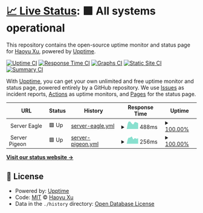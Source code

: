# [📈 Live Status](https://status.xhy.ch): <!--live status--> **🟩 All systems operational**

This repository contains the open-source uptime monitor and status page for [Haoyu Xu](xhy.ch), powered by [Upptime](https://github.com/upptime/upptime).

[![Uptime CI](https://github.com/halyul/upptime/workflows/Uptime%20CI/badge.svg)](https://github.com/halyul/upptime/actions?query=workflow%3A%22Uptime+CI%22)
[![Response Time CI](https://github.com/halyul/upptime/workflows/Response%20Time%20CI/badge.svg)](https://github.com/halyul/upptime/actions?query=workflow%3A%22Response+Time+CI%22)
[![Graphs CI](https://github.com/halyul/upptime/workflows/Graphs%20CI/badge.svg)](https://github.com/halyul/upptime/actions?query=workflow%3A%22Graphs+CI%22)
[![Static Site CI](https://github.com/halyul/upptime/workflows/Static%20Site%20CI/badge.svg)](https://github.com/halyul/upptime/actions?query=workflow%3A%22Static+Site+CI%22)
[![Summary CI](https://github.com/halyul/upptime/workflows/Summary%20CI/badge.svg)](https://github.com/halyul/upptime/actions?query=workflow%3A%22Summary+CI%22)

With [Upptime](https://upptime.js.org), you can get your own unlimited and free uptime monitor and status page, powered entirely by a GitHub repository. We use [Issues](https://github.com/halyul/upptime/issues) as incident reports, [Actions](https://github.com/halyul/upptime/actions) as uptime monitors, and [Pages](https://status.xhy.ch) for the status page.

<!--start: status pages-->
<!-- This summary is generated by Upptime (https://github.com/upptime/upptime) -->
<!-- Do not edit this manually, your changes will be overwritten -->
<!-- prettier-ignore -->
| URL | Status | History | Response Time | Uptime |
| --- | ------ | ------- | ------------- | ------ |
| <img alt="" src="https://icons.duckduckgo.com/ip3/null.ico" height="13"> Server Eagle | 🟩 Up | [server-eagle.yml](https://github.com/Halyul/upptime/commits/HEAD/history/server-eagle.yml) | <details><summary><img alt="Response time graph" src="./graphs/server-eagle/response-time-week.png" height="20"> 488ms</summary><br><a href="https://status.xhy.ch/history/server-eagle"><img alt="Response time 323" src="https://img.shields.io/endpoint?url=https%3A%2F%2Fraw.githubusercontent.com%2FHalyul%2Fupptime%2FHEAD%2Fapi%2Fserver-eagle%2Fresponse-time.json"></a><br><a href="https://status.xhy.ch/history/server-eagle"><img alt="24-hour response time 453" src="https://img.shields.io/endpoint?url=https%3A%2F%2Fraw.githubusercontent.com%2FHalyul%2Fupptime%2FHEAD%2Fapi%2Fserver-eagle%2Fresponse-time-day.json"></a><br><a href="https://status.xhy.ch/history/server-eagle"><img alt="7-day response time 488" src="https://img.shields.io/endpoint?url=https%3A%2F%2Fraw.githubusercontent.com%2FHalyul%2Fupptime%2FHEAD%2Fapi%2Fserver-eagle%2Fresponse-time-week.json"></a><br><a href="https://status.xhy.ch/history/server-eagle"><img alt="30-day response time 424" src="https://img.shields.io/endpoint?url=https%3A%2F%2Fraw.githubusercontent.com%2FHalyul%2Fupptime%2FHEAD%2Fapi%2Fserver-eagle%2Fresponse-time-month.json"></a><br><a href="https://status.xhy.ch/history/server-eagle"><img alt="1-year response time 393" src="https://img.shields.io/endpoint?url=https%3A%2F%2Fraw.githubusercontent.com%2FHalyul%2Fupptime%2FHEAD%2Fapi%2Fserver-eagle%2Fresponse-time-year.json"></a></details> | <details><summary><a href="https://status.xhy.ch/history/server-eagle">100.00%</a></summary><a href="https://status.xhy.ch/history/server-eagle"><img alt="All-time uptime 99.96%" src="https://img.shields.io/endpoint?url=https%3A%2F%2Fraw.githubusercontent.com%2FHalyul%2Fupptime%2FHEAD%2Fapi%2Fserver-eagle%2Fuptime.json"></a><br><a href="https://status.xhy.ch/history/server-eagle"><img alt="24-hour uptime 100.00%" src="https://img.shields.io/endpoint?url=https%3A%2F%2Fraw.githubusercontent.com%2FHalyul%2Fupptime%2FHEAD%2Fapi%2Fserver-eagle%2Fuptime-day.json"></a><br><a href="https://status.xhy.ch/history/server-eagle"><img alt="7-day uptime 100.00%" src="https://img.shields.io/endpoint?url=https%3A%2F%2Fraw.githubusercontent.com%2FHalyul%2Fupptime%2FHEAD%2Fapi%2Fserver-eagle%2Fuptime-week.json"></a><br><a href="https://status.xhy.ch/history/server-eagle"><img alt="30-day uptime 100.00%" src="https://img.shields.io/endpoint?url=https%3A%2F%2Fraw.githubusercontent.com%2FHalyul%2Fupptime%2FHEAD%2Fapi%2Fserver-eagle%2Fuptime-month.json"></a><br><a href="https://status.xhy.ch/history/server-eagle"><img alt="1-year uptime 99.96%" src="https://img.shields.io/endpoint?url=https%3A%2F%2Fraw.githubusercontent.com%2FHalyul%2Fupptime%2FHEAD%2Fapi%2Fserver-eagle%2Fuptime-year.json"></a></details>
| <img alt="" src="https://icons.duckduckgo.com/ip3/null.ico" height="13"> Server Pigeon | 🟩 Up | [server-pigeon.yml](https://github.com/Halyul/upptime/commits/HEAD/history/server-pigeon.yml) | <details><summary><img alt="Response time graph" src="./graphs/server-pigeon/response-time-week.png" height="20"> 256ms</summary><br><a href="https://status.xhy.ch/history/server-pigeon"><img alt="Response time 229" src="https://img.shields.io/endpoint?url=https%3A%2F%2Fraw.githubusercontent.com%2FHalyul%2Fupptime%2FHEAD%2Fapi%2Fserver-pigeon%2Fresponse-time.json"></a><br><a href="https://status.xhy.ch/history/server-pigeon"><img alt="24-hour response time 249" src="https://img.shields.io/endpoint?url=https%3A%2F%2Fraw.githubusercontent.com%2FHalyul%2Fupptime%2FHEAD%2Fapi%2Fserver-pigeon%2Fresponse-time-day.json"></a><br><a href="https://status.xhy.ch/history/server-pigeon"><img alt="7-day response time 256" src="https://img.shields.io/endpoint?url=https%3A%2F%2Fraw.githubusercontent.com%2FHalyul%2Fupptime%2FHEAD%2Fapi%2Fserver-pigeon%2Fresponse-time-week.json"></a><br><a href="https://status.xhy.ch/history/server-pigeon"><img alt="30-day response time 225" src="https://img.shields.io/endpoint?url=https%3A%2F%2Fraw.githubusercontent.com%2FHalyul%2Fupptime%2FHEAD%2Fapi%2Fserver-pigeon%2Fresponse-time-month.json"></a><br><a href="https://status.xhy.ch/history/server-pigeon"><img alt="1-year response time 229" src="https://img.shields.io/endpoint?url=https%3A%2F%2Fraw.githubusercontent.com%2FHalyul%2Fupptime%2FHEAD%2Fapi%2Fserver-pigeon%2Fresponse-time-year.json"></a></details> | <details><summary><a href="https://status.xhy.ch/history/server-pigeon">100.00%</a></summary><a href="https://status.xhy.ch/history/server-pigeon"><img alt="All-time uptime 99.20%" src="https://img.shields.io/endpoint?url=https%3A%2F%2Fraw.githubusercontent.com%2FHalyul%2Fupptime%2FHEAD%2Fapi%2Fserver-pigeon%2Fuptime.json"></a><br><a href="https://status.xhy.ch/history/server-pigeon"><img alt="24-hour uptime 100.00%" src="https://img.shields.io/endpoint?url=https%3A%2F%2Fraw.githubusercontent.com%2FHalyul%2Fupptime%2FHEAD%2Fapi%2Fserver-pigeon%2Fuptime-day.json"></a><br><a href="https://status.xhy.ch/history/server-pigeon"><img alt="7-day uptime 100.00%" src="https://img.shields.io/endpoint?url=https%3A%2F%2Fraw.githubusercontent.com%2FHalyul%2Fupptime%2FHEAD%2Fapi%2Fserver-pigeon%2Fuptime-week.json"></a><br><a href="https://status.xhy.ch/history/server-pigeon"><img alt="30-day uptime 100.00%" src="https://img.shields.io/endpoint?url=https%3A%2F%2Fraw.githubusercontent.com%2FHalyul%2Fupptime%2FHEAD%2Fapi%2Fserver-pigeon%2Fuptime-month.json"></a><br><a href="https://status.xhy.ch/history/server-pigeon"><img alt="1-year uptime 99.20%" src="https://img.shields.io/endpoint?url=https%3A%2F%2Fraw.githubusercontent.com%2FHalyul%2Fupptime%2FHEAD%2Fapi%2Fserver-pigeon%2Fuptime-year.json"></a></details>

<!--end: status pages-->

[**Visit our status website →**](https://status.xhy.ch)

## 📄 License

- Powered by: [Upptime](https://github.com/upptime/upptime)
- Code: [MIT](./LICENSE) © [Haoyu Xu](xhy.ch)
- Data in the `./history` directory: [Open Database License](https://opendatacommons.org/licenses/odbl/1-0/)
